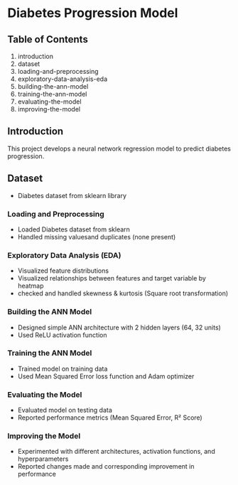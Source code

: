 # Diabetes Progression Model

## Table of Contents

1.  introduction
2.  dataset
3.  loading-and-preprocessing
4.  exploratory-data-analysis-eda
5.  building-the-ann-model
6.  training-the-ann-model
7.  evaluating-the-model
8.  improving-the-model

## Introduction

This project develops a neural network regression model to predict diabetes progression.

## Dataset

- Diabetes dataset from sklearn library

### Loading and Preprocessing

- Loaded Diabetes dataset from sklearn
- Handled missing valuesand duplicates (none present)

### Exploratory Data Analysis (EDA)

- Visualized feature distributions
- Visualized relationships between features and target variable by heatmap
- checked and handled skewness & kurtosis (Square root transformation)

### Building the ANN Model

- Designed simple ANN architecture with 2 hidden layers (64, 32 units)
- Used ReLU activation function

### Training the ANN Model

- Trained model on training data
- Used Mean Squared Error loss function and Adam optimizer

### Evaluating the Model

- Evaluated model on testing data
- Reported performance metrics (Mean Squared Error, R² Score)

### Improving the Model

- Experimented with different architectures, activation functions, and hyperparameters
- Reported changes made and corresponding improvement in performance

